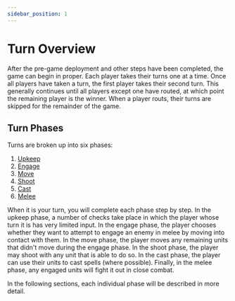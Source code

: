 ```yaml
---
sidebar_position: 1
---
```

# Turn Overview
After the pre-game deployment and other steps have been completed, the game can begin in proper. Each player takes their turns one at a time. Once all players have taken a turn, the first player takes their second turn. This generally continues until all players except one have routed, at which point the remaining player is the winner. When a player routs, their turns are skipped for the remainder of the game.
## Turn Phases

Turns are broken up into six phases:
1. [Upkeep](docs/3.%20Game%20Rules/2.%20Upkeep%20Phase.md)
2. [Engage](docs/3.%20Game%20Rules/3.%20Engage%20Phase.md)
3. [Move](docs/3.%20Game%20Rules/4.%20Move%20Phase.md)
4. [Shoot](docs/3.%20Game%20Rules/6.%20Shoot%20Phase.md)
5. [Cast](docs/3.%20Game%20Rules/5.%20Cast%20Phase.md)
6. [Melee](docs/3.%20Game%20Rules/7.%20Melee%20Phase.md)

When it is your turn, you will complete each phase step by step. In the upkeep phase, a number of checks take place in which the player whose turn it is has very limited input. In the engage phase, the player chooses whether they want to attempt to engage an enemy in melee by moving into contact with them. In the move phase, the player moves any remaining units that didn't move during the engage phase. In the shoot phase, the player may shoot with any unit that is able to do so. In the cast phase, the player can use their units to cast spells (where possible). Finally, in the melee phase, any engaged units will fight it out in close combat.

In the following sections, each individual phase will be described in more detail.
